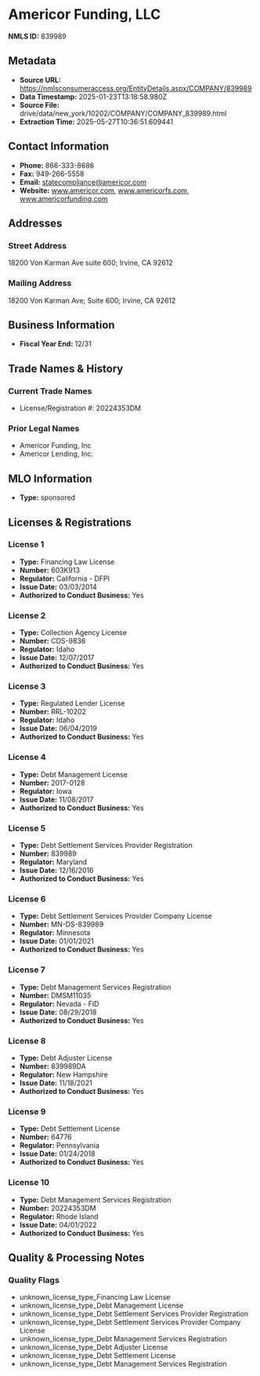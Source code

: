 # Americor Funding, LLC

**NMLS ID:** 839989

## Metadata
- **Source URL:** https://nmlsconsumeraccess.org/EntityDetails.aspx/COMPANY/839989
- **Data Timestamp:** 2025-01-23T13:18:58.980Z
- **Source File:** drive/data/new_york/10202/COMPANY/COMPANY_839989.html
- **Extraction Time:** 2025-05-27T10:36:51.609441

## Contact Information
- **Phone:** 866-333-8686
- **Fax:** 949-266-5558
- **Email:** statecompliance@americor.com
- **Website:** www.americor.com, www.americorfs.com, www.americorfunding.com

## Addresses
### Street Address
18200 Von Karman Ave suite 600; Irvine, CA 92612

### Mailing Address
18200 Von Karman Ave; Suite 600; Irvine, CA 92612

## Business Information
- **Fiscal Year End:** 12/31

## Trade Names & History
### Current Trade Names
- License/Registration #: 20224353DM

### Prior Legal Names
- Americor Funding, Inc
- Americor Lending, Inc.

## MLO Information
- **Type:** sponsored

## Licenses & Registrations

### License 1
- **Type:** Financing Law License
- **Number:** 603K913
- **Regulator:** California - DFPI
- **Issue Date:** 03/03/2014
- **Authorized to Conduct Business:** Yes

### License 2
- **Type:** Collection Agency License
- **Number:** CDS-9836
- **Regulator:** Idaho
- **Issue Date:** 12/07/2017
- **Authorized to Conduct Business:** Yes

### License 3
- **Type:** Regulated Lender License
- **Number:** RRL-10202
- **Regulator:** Idaho
- **Issue Date:** 06/04/2019
- **Authorized to Conduct Business:** Yes

### License 4
- **Type:** Debt Management License
- **Number:** 2017-0128
- **Regulator:** Iowa
- **Issue Date:** 11/08/2017
- **Authorized to Conduct Business:** Yes

### License 5
- **Type:** Debt Settlement Services Provider Registration
- **Number:** 839989
- **Regulator:** Maryland
- **Issue Date:** 12/16/2016
- **Authorized to Conduct Business:** Yes

### License 6
- **Type:** Debt Settlement Services Provider Company License
- **Number:** MN-DS-839989
- **Regulator:** Minnesota
- **Issue Date:** 01/01/2021
- **Authorized to Conduct Business:** Yes

### License 7
- **Type:** Debt Management Services Registration
- **Number:** DMSM11035
- **Regulator:** Nevada - FID
- **Issue Date:** 08/29/2018
- **Authorized to Conduct Business:** Yes

### License 8
- **Type:** Debt Adjuster License
- **Number:** 839989DA
- **Regulator:** New Hampshire
- **Issue Date:** 11/18/2021
- **Authorized to Conduct Business:** Yes

### License 9
- **Type:** Debt Settlement License
- **Number:** 64776
- **Regulator:** Pennsylvania
- **Issue Date:** 01/24/2018
- **Authorized to Conduct Business:** Yes

### License 10
- **Type:** Debt Management Services Registration
- **Number:** 20224353DM
- **Regulator:** Rhode Island
- **Issue Date:** 04/01/2022
- **Authorized to Conduct Business:** Yes

## Quality & Processing Notes
### Quality Flags
- unknown_license_type_Financing Law License
- unknown_license_type_Debt Management License
- unknown_license_type_Debt Settlement Services Provider Registration
- unknown_license_type_Debt Settlement Services Provider Company License
- unknown_license_type_Debt Management Services Registration
- unknown_license_type_Debt Adjuster License
- unknown_license_type_Debt Settlement License
- unknown_license_type_Debt Management Services Registration

